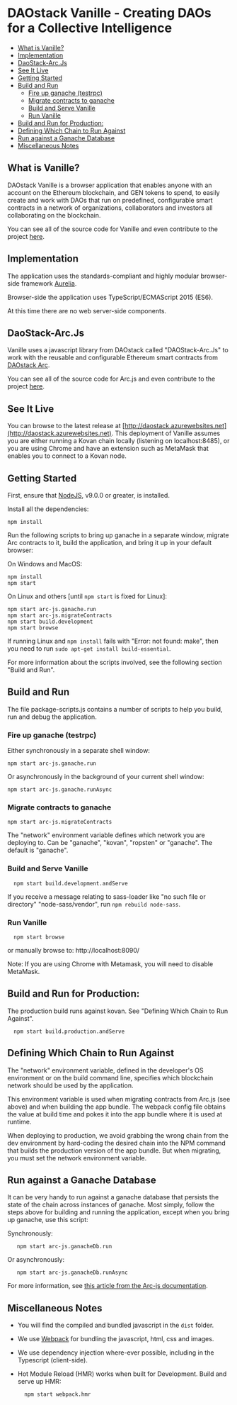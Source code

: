 # DAOstack Vanille - Creating DAOs for a Collective Intelligence

<!-- Table of contents generated generated by http://tableofcontent.eu -->
  - [What is Vanille?](#what-is-vanille)
  - [Implementation](#implementation)
  - [DaoStack-Arc.Js](#daostack-arcjs)
  - [See It Live](#see-it-live)
  - [Getting Started](#getting-started)
  - [Build and Run](#build-and-run)
    - [Fire up ganache (testrpc)](#fire-up-ganache-testrpc)
    - [Migrate contracts to ganache](#migrate-contracts-to-ganache)
    - [Build and Serve Vanille](#build-and-serve-vanille)
    - [Run Vanille](#run-vanille)
  - [Build and Run for Production:](#build-and-run-for-production)
  - [Defining Which Chain to Run Against](#defining-which-chain-to-run-against)
  - [Run against a Ganache Database](#run-against-a-ganache-database)
  - [Miscellaneous Notes](#miscellaneous-notes)

## What is Vanille?

DAOstack Vanille is a browser application that enables anyone with an account on the Ethereum blockchain, and GEN tokens to spend, to easily create and work with DAOs that run on predefined, configurable smart contracts in a network of organizations, collaborators and investors all collaborating on the blockchain.

You can see all of the source code for Vanille and even contribute to the project [here](https://github.com/daostack/vanille).

## Implementation

The application uses the standards-compliant and highly modular browser-side framework [Aurelia](http://aurelia.io).

Browser-side the application uses TypeScript/ECMAScript 2015 (ES6).

At this time there are no web server-side components.

## DaoStack-Arc.Js

Vanille uses a javascript library from DAOstack called "DAOStack-Arc.Js" to work with the reusable and configurable Ethereum smart contracts from [DAOstack Arc](https://github.com/daostack/arc).


You can see all of the source code for Arc.js and even contribute to the project [here](https://github.com/daostack/arc.js).


## See It Live

You can browse to the latest release at [http://daostack.azurewebsites.net](http://daostack.azurewebsites.net). This deployment of Vanille assumes you are either running a Kovan chain locally (listening on localhost:8485), or you are using Chrome and have an extension such as MetaMask that enables you to connect to a Kovan node.

## Getting Started

First, ensure that [NodeJS](http://nodejs.org/), v9.0.0 or greater, is installed.

Install all the dependencies:

```shell
npm install
```

Run the following scripts to bring up ganache in a separate window,
migrate Arc contracts to it, build the application, and bring it up in your default browser:


On Windows and MacOS:

```shell
npm install
npm start
```

On Linux and others [until `npm start` is fixed for Linux]:

```shell
npm start arc-js.ganache.run
npm start arc-js.migrateContracts
npm start build.development
npm start browse
```

If running Linux and `npm install` fails with "Error: not found: make", then you need to run `sudo apt-get install build-essential`.

For more information about the scripts involved, see the following section "Build and Run".

## Build and Run

The file package-scripts.js contains a number of scripts to help you build, run and debug the application.  

### Fire up ganache (testrpc)

Either synchronously in a separate shell window:
```script
npm start arc-js.ganache.run
```

Or asynchronously in the background of your current shell window:
```script
npm start arc-js.ganache.runAsync
```

### Migrate contracts to ganache

```shell
npm start arc-js.migrateContracts
```

The "network" environment variable defines which network you are deploying to.  Can be "ganache", "kovan", "ropsten" or "ganache".  The default is "ganache".

### Build and Serve Vanille

```shell
  npm start build.development.andServe
```

If you receive a message relating to sass-loader like "no such file or directory" "node-sass/vendor", run `npm rebuild node-sass`.

### Run Vanille

```shell
  npm start browse
```

or manually browse to: http://localhost:8090/

Note: If you are using Chrome with Metamask, you will need to disable MetaMask.

## Build and Run for Production:

The production build runs against kovan. See "Defining Which Chain to Run Against".

```shell
  npm start build.production.andServe
```

## Defining Which Chain to Run Against

The "network" environment variable, defined in the developer's OS environment or on the build command line, specifies which blockchain network should be used by the application.

This environment variable is used when migrating contracts from Arc.js (see above) and when building the app bundle. The webpack config file obtains the value at build time and pokes it into the app bundle where it is used at runtime.

When deploying to production, we avoid grabbing the wrong chain from the dev environment by hard-coding the desired chain into the NPM command that builds the production version of the app bundle.  But when migrating, you must set the network environment variable.

## Run against a Ganache Database

It can be very handy to run against a ganache database that persists the state of the chain across instances of ganache.  Most simply, follow the steps above for building and running the application, except when you bring up ganache, use this script:

Synchronously:

```script
   npm start arc-js.ganacheDb.run
```

  Or asynchronously:
```script
   npm start arc-js.ganacheDb.runAsync
```

For more information, see [this article from the Arc-js documentation](http://github.com/daostack/arc.js/blob/master/docs/GanacheDb.md).

## Miscellaneous Notes

* You will find the compiled and bundled javascript in the `dist` folder.

* We use [Webpack](https://webpack.js.org/) for bundling the javascript, html, css and images.

* We use dependency injection where-ever possible, including in the Typescript (client-side).

* Hot Module Reload (HMR) works when built for Development. Build and serve up HMR:

  ```shell
    npm start webpack.hmr
  ```
